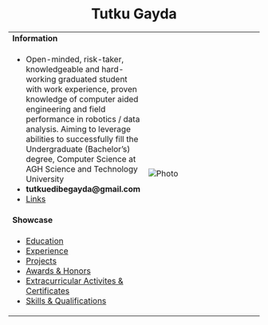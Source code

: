 <h1 align="center">Tutku Gayda</h1>
<table>
  <body>
    <tr>
      <td><b><strong>Information</strong></b></td>
      <td width="100%" rowspan="4">
       <img alt="Photo" src="" />
      </td>
    </tr>
    <tr>
      <td>
        <ul>
         <li>Open-minded, risk-taker, knowledgeable and hard-working graduated student with work experience, proven knowledge of computer aided engineering and field performance in robotics / data analysis. Aiming to leverage abilities to successfully fill the Undergraduate (Bachelor’s) degree, Computer Science at AGH Science and Technology University</li>
          <li><b>tutkuedibegayda@gmail.com</b></li>
          <li><a href="./pages/links.md">Links</a></li>
      </ul>
      </td>
    </tr>
    <tr><td><b>Showcase</b></td></tr>
    <tr>
      <td width="50%">
        <ul>
          <li><a href="./pages/education.md">Education</a></li>
          <li><a href="./pages/experience.md">Experience</a></li>
          <li><a href="[./pages/projects.md](https://github.com/xkyleann?tab=repositories)">Projects</a></li> 
          <li><a href="./pages/awards_honors.md">Awards & Honors</a></li>
          <li><a href="./pages/extracurriculars_certificates.md">Extracurricular Activites & Certificates</a></li>
          <li><a href="./pages/qualifications.md">Skills & Qualifications</a></li>
        </ul>
      </td>
    </tr>
  </tbody>
</table>

